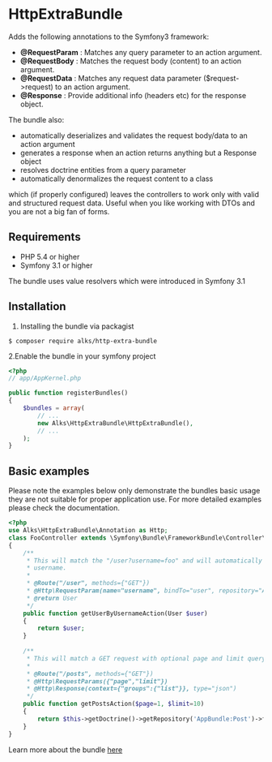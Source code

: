 # HttpExtraBundle
Adds the following annotations to the Symfony3 framework:
* **@RequestParam** : Matches any query parameter to an action argument.
* **@RequestBody** : Matches the request body (content) to an action argument.
* **@RequestData** : Matches any request data parameter ($request->request) to an action argument.
* **@Response** : Provide additional info (headers etc) for the response object.

The bundle also:
* automatically deserializes and validates the request body/data to an action argument
* generates a response when an action returns anything but a Response object
* resolves doctrine entities from a query parameter
* automatically denormalizes the request content to a class

which (if properly configured) leaves the controllers to work only with valid and structured request data. Useful when
you like working with DTOs and you are not a big fan of forms.

Requirements
-------------
* PHP 5.4 or higher
* Symfony 3.1 or higher

The bundle uses value resolvers which were introduced in Symfony 3.1

Installation
-------------
1. Installing the bundle via packagist
```
$ composer require alks/http-extra-bundle
```
2.Enable the bundle in your symfony project
```php
<?php
// app/AppKernel.php

public function registerBundles()
{
    $bundles = array(
        // ...
        new Alks\HttpExtraBundle\HttpExtraBundle(),
        // ...
    );
}
```

Basic examples
-------------
Please note the examples below only demonstrate the bundles basic usage they are not suitable for proper application use.
For more detailed examples please check the documentation.
```php
<?php
use Alks\HttpExtraBundle\Annotation as Http;
class FooController extends \Symfony\Bundle\FrameworkBundle\Controller\Controller
{
    /**
     * This will match the "/user?username=foo" and will automatically call the user repository to find a user with the foo
     * username.
     * 
     * @Route("/user", methods={"GET"})
     * @Http\RequestParam(name="username", bindTo="user", repository="AppBundle\Repository\UserRepository")
     * @return User 
     */
    public function getUserByUsernameAction(User $user)
    {
        return $user;
    }
    
    /**
     * This will match a GET request with optional page and limit query parameters like "/posts?page=3&limit=20"
     * 
     * @Route("/posts", methods={"GET"})
     * @Http\RequestParams({"page","limit"})
     * @Http\Response(context={"groups":{"list"}}, type="json")
     */
    public function getPostsAction($page=1, $limit=10)
    {
        return $this->getDoctrine()->getRepository('AppBundle:Post')->findAllByPage($page,$limit);
    }
}
```

Learn more about the bundle [here](Resources/doc/index.rst)